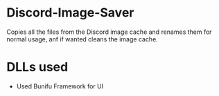 # Discord-Image-Saver
Copies all the files from the Discord image cache and renames them for normal usage, anf if wanted cleans the image cache.

# DLLs used

- Used Bunifu Framework for UI

